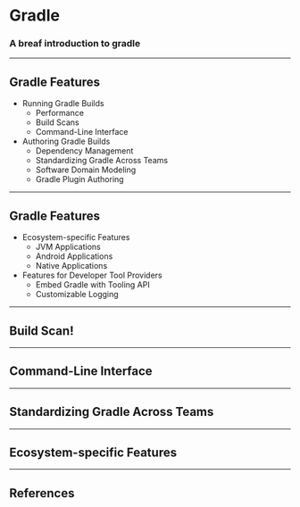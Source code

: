 # Gradle

### A breaf introduction to gradle

---

## Gradle Features

- Running Gradle Builds
  - Performance
  - Build Scans
  - Command-Line Interface
- Authoring Gradle Builds
  - Dependency Management
  - Standardizing Gradle Across Teams
  - Software Domain Modeling
  - Gradle Plugin Authoring

---

## Gradle Features

- Ecosystem-specific Features
  - JVM Applications
  - Android Applications
  - Native Applications
- Features for Developer Tool Providers
  - Embed Gradle with Tooling API
  - Customizable Logging

---

## Build Scan!

---

## Command-Line Interface

---

## Standardizing Gradle Across Teams


---

## Ecosystem-specific Features


---

## References




